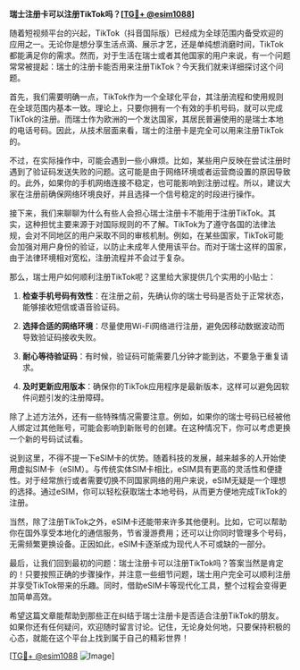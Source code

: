 **瑞士注册卡可以注册TikTok吗？[[TG💪+ @esim1088](https://t.me/s/esim1088)]**

随着短视频平台的兴起，TikTok（抖音国际版）已经成为全球范围内备受欢迎的应用之一。无论你是想分享生活点滴、展示才艺，还是单纯想消磨时间，TikTok都能满足你的需求。然而，对于生活在瑞士或者其他国家的用户来说，有一个问题常常被提起：瑞士的注册卡能否用来注册TikTok？今天我们就来详细探讨这个问题。

首先，我们需要明确一点，TikTok作为一个全球化平台，其注册流程和使用规则在全球范围内基本一致。理论上，只要你拥有一个有效的手机号码，就可以完成TikTok的注册。而瑞士作为欧洲的一个发达国家，其居民普遍使用的是瑞士本地的电话号码。因此，从技术层面来看，瑞士的注册卡是完全可以用来注册TikTok的。

不过，在实际操作中，可能会遇到一些小麻烦。比如，某些用户反映在尝试注册时遇到了验证码发送失败的问题。这可能是由于网络环境或者运营商设置的原因导致的。此外，如果你的手机网络连接不稳定，也可能影响到注册过程。所以，建议大家在注册前确保网络环境良好，并且选择一个信号稳定的时段进行操作。

接下来，我们来聊聊为什么有些人会担心瑞士注册卡不能用于注册TikTok。其实，这种担忧主要来源于对国际规则的不了解。TikTok为了遵守各国的法律法规，会对不同地区的用户采取不同的审核机制。例如，在某些国家，TikTok可能会加强对用户身份的验证，以防止未成年人使用该平台。而对于瑞士这样的国家，由于法律环境相对宽松，注册流程并不会过于复杂。

那么，瑞士用户如何顺利注册TikTok呢？这里给大家提供几个实用的小贴士：

1. **检查手机号码有效性**：在注册之前，先确认你的瑞士号码是否处于正常状态，能够接收短信或语音验证码。
   
2. **选择合适的网络环境**：尽量使用Wi-Fi网络进行注册，避免因移动数据波动而导致验证码接收失败。

3. **耐心等待验证码**：有时候，验证码可能需要几分钟才能到达，不要急于重复请求。

4. **及时更新应用版本**：确保你的TikTok应用程序是最新版本，这样可以避免因软件问题引发的注册障碍。

除了上述方法外，还有一些特殊情况需要注意。例如，如果你的瑞士号码已经被他人绑定过其他账号，可能会影响到新账号的创建。在这种情况下，你可以考虑更换一个新的号码试试看。

说到这里，不得不提一下eSIM卡的优势。随着科技的发展，越来越多的人开始使用虚拟SIM卡（eSIM）。与传统实体SIM卡相比，eSIM具有更高的灵活性和便捷性。对于经常旅行或者需要切换不同国家网络的用户来说，eSIM无疑是一个理想的选择。通过eSIM，你可以轻松获取瑞士本地号码，从而更方便地完成TikTok的注册。

当然，除了注册TikTok之外，eSIM卡还能带来许多其他便利。比如，它可以帮助你在国外享受本地化的通信服务，节省漫游费用；还可以让你同时管理多个号码，无需频繁更换设备。正因如此，eSIM卡逐渐成为现代人不可或缺的一部分。

最后，让我们回到最初的问题：瑞士注册卡可以注册TikTok吗？答案当然是肯定的！只要按照正确的步骤操作，并注意一些细节问题，瑞士用户完全可以顺利注册并享受TikTok带来的乐趣。同时，借助eSIM卡等现代化工具，整个过程会变得更加简单高效。

希望这篇文章能帮助到那些正在纠结于瑞士注册卡是否适合注册TikTok的朋友。如果你还有任何疑问，欢迎随时留言讨论。记住，无论身处何地，只要保持积极的心态，就能在这个平台上找到属于自己的精彩世界！

[[TG💪+ @esim1088](https://t.me/s/esim1088) ![Image](https://i.postimg.cc/4NQfJmqS/Snipaste-2025-05-13-00-14-12.png)]
